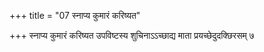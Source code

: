 +++
title = "07 स्नाप्य कुमारं करिष्यत"

+++
स्नाप्य कुमारं करिष्यत उपविष्टस्य शुचिनाऽऽच्छाद्य माता प्रयच्छेदुदक्छिरसम् ७